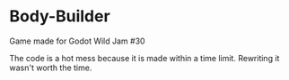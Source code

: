 # Body-Builder
Game made for Godot Wild Jam #30

The code is a hot mess because it is made within a time limit. Rewriting it wasn't worth the time.
